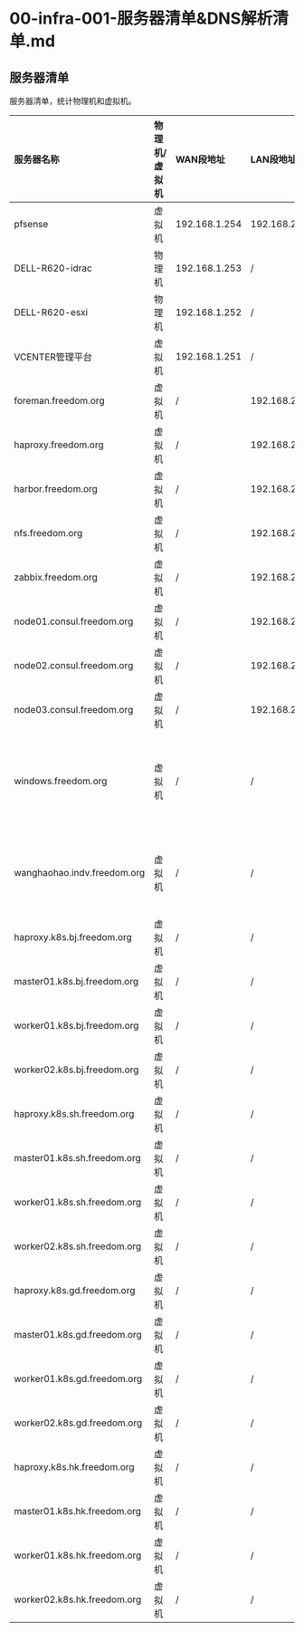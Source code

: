 # 00-infra-001-服务器清单&DNS解析清单.md

## 服务器清单
 服务器清单，统计物理机和虚拟机。

 | 服务器名称                        | 物理机/虚拟机 | WAN段地址        | LAN段地址        | DMZ段地址          | BJ_LAN段地址     | SH_LAN段地址     | GD_LAN段地址     | HK_LAN段地址            | 备注                                                                                   |
 |:-----------------------------|:--------|:--------------|:--------------|:----------------|:--------------|:--------------|:--------------|:---------------------|:-------------------------------------------------------------------------------------|
 | pfsense                      | 虚拟机     | 192.168.1.254 | 192.168.2.254 | 192.168.3.254   | 192.168.4.254 | 192.168.5.254 | 192.168.6.254 | 192.168.7.254        | pfsense路由器。                                                                          
 | DELL-R620-idrac              | 物理机     | 192.168.1.253 | /             | /               | /             | /             | /             | /                    | 物理机iDRAC管理地址。                                                       |
 | DELL-R620-esxi               | 物理机     | 192.168.1.252 | /             | /               | /             | /             | /             | /                    | 物理机安装esxi6.5。                                                         |
 | VCENTER管理平台               | 虚拟机     | 192.168.1.251 | /             | /               | /             | /             | /             | /                    |                                                                                      |
 | foreman.freedom.org          | 虚拟机     | /             | 192.168.2.1   | /               | /             | /             | /             | /                    | 核心服务器，管理yum源，自动化部署工作。                                   |
 | haproxy.freedom.org          | 虚拟机     | /             | 192.168.2.2   | /               | /             | /             | /             | /                    |                                                                                      |
 | harbor.freedom.org           | 虚拟机     | /             | 192.168.2.3   | /               | /             | /             | /             | /                    |                                                                                      |
 | nfs.freedom.org              | 虚拟机     | /             | 192.168.2.4   | /               | /             | /             | /             | /                    |                                                                                      |
 | zabbix.freedom.org           | 虚拟机     | /             | 192.168.2.5   | /               | /             | /             | /             | /                    |                                                                                      |
 | node01.consul.freedom.org    | 虚拟机     | /             | 192.168.2.6   | /               | /             | /             | /             | /                    |                                                                                      |
 | node02.consul.freedom.org    | 虚拟机     | /             | 192.168.2.7   | /               | /             | /             | /             | /                    |                                                                                      |
 | node03.consul.freedom.org    | 虚拟机     | /             | 192.168.2.8   | /               | /             | /             | /             | /                    |                                                                                      |
 | windows.freedom.org          | 虚拟机     | /             | /             | 192.168.3.253   | /             | /             | /             | /                    | windows主机，已在pfsense路由器配置端口转发，其地址为192.168.1.254:3389，方便在本地windows主机里查看各个rancher管理页面。  | 
 | wanghaohao.indv.freedom.org  | 虚拟机     | /             | /             | 192.168.3.252   | /             | /             | /             | /                    | 个人实验服务器，已在pfsense路由器配置端口转发，其地址为192.168.1.254:22，方便在本地windows主机连接。                    
 | haproxy.k8s.bj.freedom.org   | 虚拟机     | /             | /             | /               | 192.168.4.1   | /             | /             | /                    | k8s集群，安装nginx-ingress，istio。                                                         |
 | master01.k8s.bj.freedom.org  | 虚拟机     | /             | /             | /               | 192.168.4.2   | /             | /             | /                    |                                                                                      |
 | worker01.k8s.bj.freedom.org  | 虚拟机     | /             | /             | /               | 192.168.4.3   | /             | /             | /                    |                                                                                      |
 | worker02.k8s.bj.freedom.org  | 虚拟机     | /             | /             | /               | 192.168.4.4   | /             | /             | /                    |                                                                                      |
 | haproxy.k8s.sh.freedom.org   | 虚拟机     | /             | /             | /               | /             | 192.168.5.1   | /             | /                    |                                                                                      |
 | master01.k8s.sh.freedom.org  | 虚拟机     | /             | /             | /               | /             | 192.168.5.2   | /             | /                    |                                                                                      |
 | worker01.k8s.sh.freedom.org  | 虚拟机     | /             | /             | /               | /             | 192.168.5.3   | /             | /                    |                                                                                      |
 | worker02.k8s.sh.freedom.org  | 虚拟机     | /             | /             | /               | /             | 192.168.5.4   | /             | /                    |                                                                                      | 
 | haproxy.k8s.gd.freedom.org   | 虚拟机     | /             | /             | /               | /             | /             | 192.168.6.1   | /                    |                                                                                      |
 | master01.k8s.gd.freedom.org  | 虚拟机     | /             | /             | /               | /             | /             | 192.168.6.2   | /                    |                                                                                      |
 | worker01.k8s.gd.freedom.org  | 虚拟机     | /             | /             | /               | /             | /             | 192.168.6.3   | /                    |                                                                                      |
 | worker02.k8s.gd.freedom.org  | 虚拟机     | /             | /             | /               | /             | /             | 192.168.6.4   | /                    |                                                                                      |
 | haproxy.k8s.hk.freedom.org   | 虚拟机     | /             | /             | /               | /             | /             | /             | 192.168.7.1          |                                                                                      |
 | master01.k8s.hk.freedom.org  | 虚拟机     | /             | /             | /               | /             | /             | /             | 192.168.7.2          |                                                                                      |
 | worker01.k8s.hk.freedom.org  | 虚拟机     | /             | /             | /               | /             | /             | /             | 192.168.7.3          |                                                                                      |
 | worker02.k8s.hk.freedom.org  | 虚拟机     | /             | /             | /               | /             | /             | /             | 192.168.7.4          |                                                                                      |